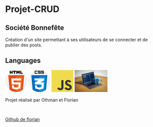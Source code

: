 # Projet-CRUD

## Société Bonnefête

Création d'un site permettant à ses utilisateurs de se connecter et de publier des posts.

## Languages

![Cover](https://github.com/florianpoteau/Projet-CRUD/blob/main/image/html5.png)
![Cover](https://github.com/florianpoteau/Projet-CRUD/blob/main/image/CSS3.png)
![Cover](https://github.com/florianpoteau/Projet-CRUD/blob/main/image/javascript.png)
![Cover](https://github.com/florianpoteau/Projet-CRUD/blob/main/image/php.jpg)

Projet réalisé par Othman et Florian

<br>

<a href= "https://github.com/florianpoteau">Github de florian</a>
